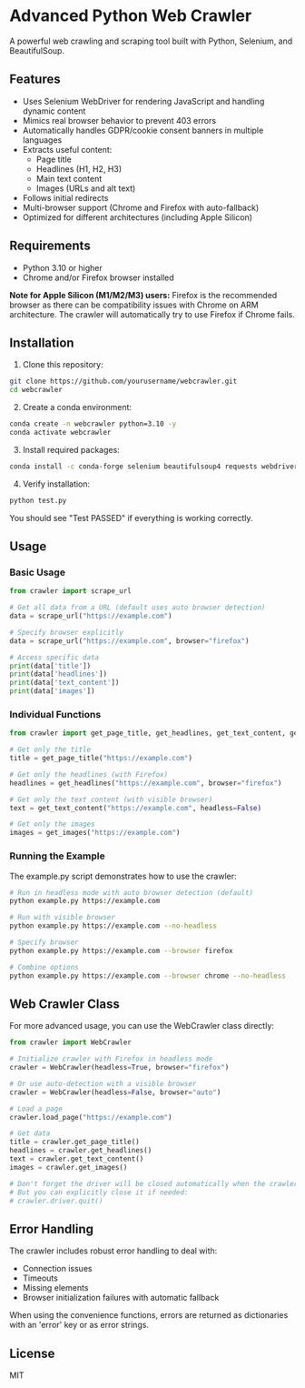 # Advanced Python Web Crawler

A powerful web crawling and scraping tool built with Python, Selenium, and BeautifulSoup.

## Features

- Uses Selenium WebDriver for rendering JavaScript and handling dynamic content
- Mimics real browser behavior to prevent 403 errors
- Automatically handles GDPR/cookie consent banners in multiple languages
- Extracts useful content:
  - Page title
  - Headlines (H1, H2, H3)
  - Main text content
  - Images (URLs and alt text)
- Follows initial redirects
- Multi-browser support (Chrome and Firefox with auto-fallback)
- Optimized for different architectures (including Apple Silicon)

## Requirements

- Python 3.10 or higher
- Chrome and/or Firefox browser installed

**Note for Apple Silicon (M1/M2/M3) users:** Firefox is the recommended browser as there can be compatibility issues with Chrome on ARM architecture. The crawler will automatically try to use Firefox if Chrome fails.

## Installation

1. Clone this repository:
```bash
git clone https://github.com/yourusername/webcrawler.git
cd webcrawler
```

2. Create a conda environment:
```bash
conda create -n webcrawler python=3.10 -y
conda activate webcrawler
```

3. Install required packages:
```bash
conda install -c conda-forge selenium beautifulsoup4 requests webdriver-manager firefox geckodriver -y
```

4. Verify installation:
```bash
python test.py
```
You should see "Test PASSED" if everything is working correctly.

## Usage

### Basic Usage

```python
from crawler import scrape_url

# Get all data from a URL (default uses auto browser detection)
data = scrape_url("https://example.com")

# Specify browser explicitly
data = scrape_url("https://example.com", browser="firefox")

# Access specific data
print(data['title'])
print(data['headlines'])
print(data['text_content'])
print(data['images'])
```

### Individual Functions

```python
from crawler import get_page_title, get_headlines, get_text_content, get_images

# Get only the title
title = get_page_title("https://example.com")

# Get only the headlines (with Firefox)
headlines = get_headlines("https://example.com", browser="firefox")

# Get only the text content (with visible browser)
text = get_text_content("https://example.com", headless=False)

# Get only the images
images = get_images("https://example.com")
```

### Running the Example

The example.py script demonstrates how to use the crawler:

```bash
# Run in headless mode with auto browser detection (default)
python example.py https://example.com

# Run with visible browser
python example.py https://example.com --no-headless

# Specify browser
python example.py https://example.com --browser firefox

# Combine options
python example.py https://example.com --browser chrome --no-headless
```

## Web Crawler Class

For more advanced usage, you can use the WebCrawler class directly:

```python
from crawler import WebCrawler

# Initialize crawler with Firefox in headless mode
crawler = WebCrawler(headless=True, browser="firefox")

# Or use auto-detection with a visible browser
crawler = WebCrawler(headless=False, browser="auto")

# Load a page
crawler.load_page("https://example.com")

# Get data
title = crawler.get_page_title()
headlines = crawler.get_headlines()
text = crawler.get_text_content()
images = crawler.get_images()

# Don't forget the driver will be closed automatically when the crawler object is destroyed
# But you can explicitly close it if needed:
# crawler.driver.quit()
```

## Error Handling

The crawler includes robust error handling to deal with:

- Connection issues
- Timeouts
- Missing elements
- Browser initialization failures with automatic fallback

When using the convenience functions, errors are returned as dictionaries with an 'error' key or as error strings.

## License

MIT